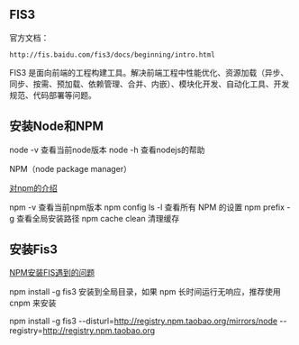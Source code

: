 FIS3
------

官方文档：

    http://fis.baidu.com/fis3/docs/beginning/intro.html

FIS3 是面向前端的工程构建工具。解决前端工程中性能优化、资源加载（异步、同步、按需、预加载、依赖管理、合并、内嵌）、模块化开发、自动化工具、开发规范、代码部署等问题。

安装Node和NPM
-------------

node -v 查看当前node版本
node -h 查看nodejs的帮助 

NPM（node package manager）

[对npm的介绍](http://www.92fenxiang.com/175.html)

npm -v  查看当前npm版本
npm config ls -l  查看所有 NPM 的设置
npm prefix -g     查看全局安装路径
npm cache clean   清理缓存

安装Fis3
----------

[NPM安装FIS遇到的问题](https://github.com/fex-team/fis/issues/565)

npm install -g fis3 安装到全局目录，如果 npm 长时间运行无响应，推荐使用 cnpm 来安装

npm install -g fis3 --disturl=http://registry.npm.taobao.org/mirrors/node --registry=http://registry.npm.taobao.org
